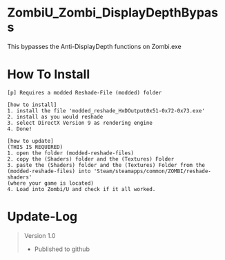 # ZombiU_Zombi_DisplayDepthBypass
This bypasses the Anti-DisplayDepth functions on Zombi.exe

# How To Install
```
[p] Requires a modded Reshade-File (modded) folder

[how to install]
1. install the file 'modded_reshade_HxDOutput0x51-0x72-0x73.exe'
2. install as you would reshade
3. select DirectX Version 9 as rendering engine
4. Done!

[how to update]
(THIS IS REQUIRED)
1. open the folder (modded-reshade-files)
2. copy the (Shaders) folder and the (Textures) Folder
3. paste the (Shaders) folder and the (Textures) Folder from the (modded-reshade-files) into 'Steam/steamapps/common/ZOMBI/reshade-shaders'
(where your game is located)
4. Load into Zombi/U and check if it all worked.
```

# Update-Log
> Version 1.0
> * Published to github
